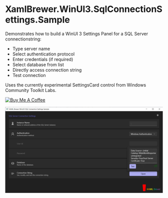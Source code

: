 # XamlBrewer.WinUI3.SqlConnectionSettings.Sample

Demonstrates how to build a WinUI 3 Settings Panel for a SQL Server connectionstring:

* Type server name
* Select authentication protocol
* Enter credentials (if required)
* Select database from list
* Directly access connection string
* Test connection

Uses the currently experimental SettingsCard control from Windows Community Toolkit Labs.

<a href="https://www.buymeacoffee.com/xamlbrewer" target="_blank"><img src="https://cdn.buymeacoffee.com/buttons/default-orange.png" alt="Buy Me A Coffee" height="41" width="174"></a>

![Screenshot](Assets/ConnectionOK.png?raw=true)

